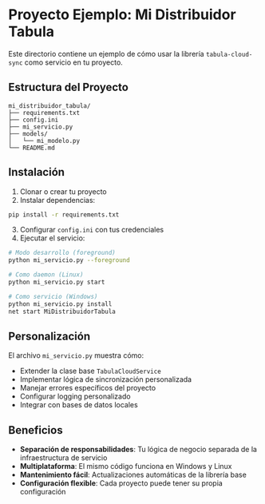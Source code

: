 # Proyecto Ejemplo: Mi Distribuidor Tabula

Este directorio contiene un ejemplo de cómo usar la librería `tabula-cloud-sync` como servicio en tu proyecto.

## Estructura del Proyecto

```
mi_distribuidor_tabula/
├── requirements.txt
├── config.ini
├── mi_servicio.py
├── models/
│   └── mi_modelo.py
└── README.md
```

## Instalación

1. Clonar o crear tu proyecto
2. Instalar dependencias:

```bash
pip install -r requirements.txt
```

3. Configurar `config.ini` con tus credenciales
4. Ejecutar el servicio:

```bash
# Modo desarrollo (foreground)
python mi_servicio.py --foreground

# Como daemon (Linux)
python mi_servicio.py start

# Como servicio (Windows)
python mi_servicio.py install
net start MiDistribuidorTabula
```

## Personalización

El archivo `mi_servicio.py` muestra cómo:

- Extender la clase base `TabulaCloudService`
- Implementar lógica de sincronización personalizada
- Manejar errores específicos del proyecto
- Configurar logging personalizado
- Integrar con bases de datos locales

## Beneficios

- **Separación de responsabilidades**: Tu lógica de negocio separada de la infraestructura de servicio
- **Multiplataforma**: El mismo código funciona en Windows y Linux
- **Mantenimiento fácil**: Actualizaciones automáticas de la librería base
- **Configuración flexible**: Cada proyecto puede tener su propia configuración
